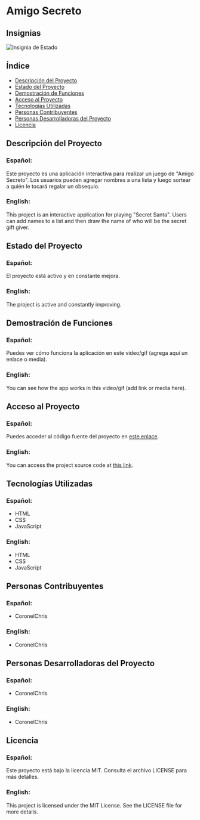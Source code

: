# Amigo Secreto 

## Insignias

![Insignia de Estado](https://img.shields.io/badge/Estado-Activo-brightgreen)

## Índice
- [Descripción del Proyecto](#descripción-del-proyecto)
- [Estado del Proyecto](#estado-del-proyecto)
- [Demostración de Funciones](#demostración-de-funciones)
- [Acceso al Proyecto](#acceso-al-proyecto)
- [Tecnologías Utilizadas](#tecnologías-utilizadas)
- [Personas Contribuyentes](#personas-contribuyentes)
- [Personas Desarrolladoras del Proyecto](#personas-desarrolladoras-del-proyecto)
- [Licencia](#licencia)

## Descripción del Proyecto

### Español:
Este proyecto es una aplicación interactiva para realizar un juego de "Amigo Secreto". Los usuarios pueden agregar nombres a una lista y luego sortear a quién le tocará regalar un obsequio.

### English:
This project is an interactive application for playing "Secret Santa". Users can add names to a list and then draw the name of who will be the secret gift giver.

## Estado del Proyecto
### Español:
El proyecto está activo y en constante mejora.

### English:
The project is active and constantly improving.

## Demostración de Funciones
### Español:
Puedes ver cómo funciona la aplicación en este video/gif (agrega aquí un enlace o media).

### English:
You can see how the app works in this video/gif (add link or media here).

## Acceso al Proyecto
### Español:
Puedes acceder al código fuente del proyecto en [este enlace](https://github.com/CoronelChris/amigo-secreto).

### English:
You can access the project source code at [this link](https://github.com/CoronelChris/amigo-secreto).

## Tecnologías Utilizadas
### Español:
- HTML
- CSS
- JavaScript

### English:
- HTML
- CSS
- JavaScript

## Personas Contribuyentes
### Español:
- CoronelChris

### English:
- CoronelChris

## Personas Desarrolladoras del Proyecto
### Español:
- CoronelChris

### English:
- CoronelChris

## Licencia
### Español:
Este proyecto está bajo la licencia MIT. Consulta el archivo LICENSE para más detalles.

### English:
This project is licensed under the MIT License. See the LICENSE file for more details.
